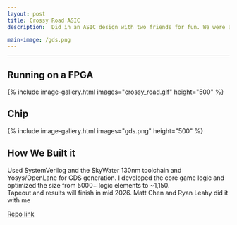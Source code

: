 ```yaml
---
layout: post
title: Crossy Road ASIC
description:  Did in an ASIC design with two friends for fun. We were able to design a playable version of Crossy Road that could be hooked up to a VGA display. 

main-image: /gds.png
---
```


---
## Running on a FPGA
{% include image-gallery.html images="crossy_road.gif" height="500" %}

## Chip
{% include image-gallery.html images="gds.png" height="500" %}

## How We Built it
Used SystemVerilog and the SkyWater 130nm toolchain and Yosys/OpenLane for GDS generation. I developed the core game logic and optimized the size from 5000+ logic elements to ~1,150.  
Tapeout and results will finish in mid 2026.
Matt Chen and Ryan Leahy did it with me

[Repo link](https://github.com/mchen26/tt10-vga-crossyroad)
